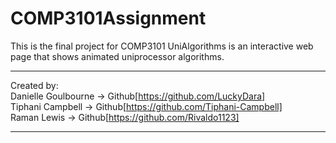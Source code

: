 # COMP3101Assignment
This is the final project for COMP3101
UniAlgorithms is an interactive web page that shows animated uniprocessor algorithms.

************************************************************************************
Created by:                                                                        
Danielle Goulbourne -> Github[https://github.com/LuckyDara]                        
Tiphani Campbell -> Github[https://github.com/Tiphani-Campbell]                    
Raman Lewis -> Github[https://github.com/Rivaldo1123]                              
************************************************************************************

